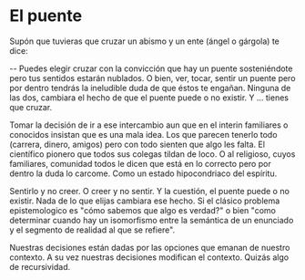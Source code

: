 # El puente

Supón que tuvieras que cruzar un abismo y un ente (ángel o gárgola) te dice:

-- Puedes elegir cruzar con la convicción que hay un puente sosteniéndote pero
tus sentidos estarán nublados. O bien, ver, tocar, sentir un puente pero por
dentro tendrás la ineludible duda de que éstos te engañan. Ninguna de las dos,
cambiara el hecho de que el puente puede o no existir. Y ... tienes que cruzar.

Tomar la decisión de ir a ese intercambio aun que en el interin familiares o
conocidos insistan que es una mala idea. Los que parecen tenerlo todo (carrera,
dinero, amigos) pero con todo sienten que algo les falta. El científico pionero
que todos sus colegas tildan de loco. O al religioso, cuyos familiares,
comunidad todos le dicen que está en lo correcto pero por dentro la duda lo
carcome. Como un estado hipocondriaco del espíritu.

Sentirlo y no creer. O creer y no sentir. Y la cuestión, el puente puede o no
existir. Nada de lo que elijas cambiara ese hecho. Si el clásico problema
epistemologico es "cómo sabemos que algo es verdad?" o bien "como determinar
cuando hay un isomorfismo entre la semántica de un enunciado y el segmento de
realidad al que se refiere".

Nuestras decisiones están dadas por las opciones que emanan de nuestro
contexto. A su vez nuestras decisiones modifican el contexto. Quizás algo de
recursividad.

